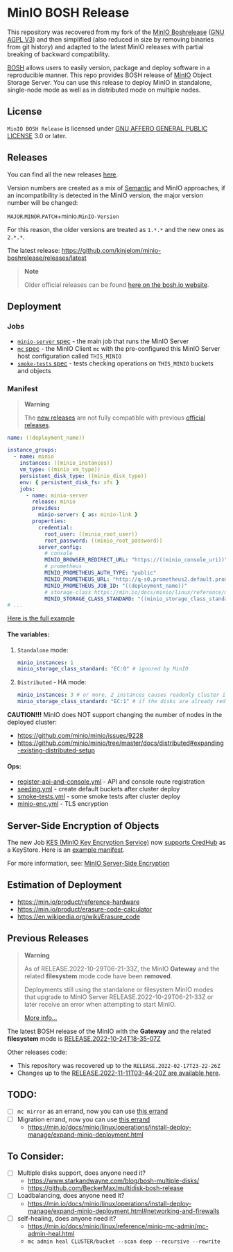 # MinIO BOSH Release

This repository was recovered from my fork of the [MinIO Boshrelease](https://github.com/minio/minio-boshrelease) ([GNU AGPL V3](LICENSE))
and then simplified (also reduced in size by removing binaries from git history) and adapted to the latest MinIO releases with partial breaking of backward compatibility.

[BOSH](http://bosh.io/) allows users to easily version, package and deploy software in a reproducible manner. This repo provides BOSH release of [MinIO](https://github.com/minio/minio) Object Storage Server. You can use this release to
deploy MinIO in standalone, single-node mode as well as in distributed mode on multiple nodes.

## License

`MinIO BOSH Release` is licensed under [GNU AFFERO GENERAL PUBLIC LICENSE](https://www.gnu.org/licenses/agpl-3.0.en.html)
3.0 or later.

## Releases

You can find all the new releases [here](https://github.com/kinjelom/minio-boshrelease/releases).

Version numbers are created as a mix of [Semantic](https://semver.org/) and MinIO approaches, if an incompatibility is detected in the MinIO version, the major version number will be changed:

`MAJOR`.`MINOR`.`PATCH`+minio.`MinIO-Version`

For this reason, the older versions are treated as `1.*.*` and the new ones as `2.*.*`.

The latest release: https://github.com/kinjelom/minio-boshrelease/releases/latest 

> **Note**
> 
> Older official releases can be found [here on the bosh.io website](https://bosh.io/releases/github.com/minio/minio-boshrelease?all=1).


## Deployment

### Jobs

- [`minio-server` spec](jobs/minio-server/spec) - the main job that runs the MinIO Server
- [`mc` spec](jobs/mc/spec) - the MinIO Client `mc` with the pre-configured this MinIO Server host configuration called `THIS_MINIO`
- [`smoke-tests` spec](jobs/smoke-tests/spec) - tests checking operations on `THIS_MINIO` buckets and objects 

### Manifest

> **Warning**
> 
> The [new releases](https://github.com/kinjelom/minio-boshrelease/releases) are not fully compatible with previous [official releases](https://bosh.io/releases/github.com/minio/minio-boshrelease?all=1).

```yaml
name: ((deployment_name))

instance_groups:
  - name: minio
    instances: ((minio_instances))
    vm_type: ((minio_vm_type))
    persistent_disk_type: ((minio_disk_type))
    env: { persistent_disk_fs: xfs }
    jobs:
      - name: minio-server
        release: minio
        provides:
          minio-server: { as: minio-link }
        properties:
          credential:
            root_user: ((minio_root_user))
            root_password: ((minio_root_password))
          server_config:
            # console 
            MINIO_BROWSER_REDIRECT_URL: "https://((minio_console_uri))"
            # prometheus
            MINIO_PROMETHEUS_AUTH_TYPE: "public"
            MINIO_PROMETHEUS_URL: "http://q-s0.prometheus2.default.prometheus.bosh:9090"
            MINIO_PROMETHEUS_JOB_ID: "((deployment_name))"
            # storage-class https://min.io/docs/minio/linux/reference/minio-server/minio-server.html#storage-class
            MINIO_STORAGE_CLASS_STANDARD: "((minio_storage_class_standard))"
# ...
```
[Here is the full example](manifests/manifest-example.yml)

#### The variables:

1. `Standalone` mode:
   ```yaml
   minio_instances: 1
   minio_storage_class_standard: "EC:0" # ignored by MinIO
   ```
2. `Distributed` - HA mode:
   ```yaml
   minio_instances: 3 # or more, 2 instances causes readonly cluster if only one node is up
   minio_storage_class_standard: "EC:1" # if the disks are already redundant (e.g. CEPH EC) this is min. EC accepted by MinIO
   ```

**CAUTION!!!** MinIO does NOT support changing the number of nodes in the deployed cluster:
- https://github.com/minio/minio/issues/9228
- https://github.com/minio/minio/tree/master/docs/distributed#expanding-existing-distributed-setup

#### Ops:

- [register-api-and-console.yml](manifests/ops/register-api-and-console.yml) - API and console route registration
- [seeding.yml](manifests/ops/seeding.yml) - create default buckets after cluster deploy
- [smoke-tests.yml](manifests/ops/smoke-tests.yml) - some smoke tests after cluster deploy
- [minio-enc.yml](manifests/ops/minio-enc.yml) - TLS encryption

## Server-Side Encryption of Objects

The new Job [KES (MinIO Key Encryption Service)](https://min.io/docs/kes/) now [supports CredHub](https://github.com/minio/kes/pull/413) as a KeyStore.
Here is an [example manifest](manifests/manifest-example.yml).

For more information, see: [MinIO Server-Side Encryption](README-SSE.md)

## Estimation of Deployment

- https://min.io/product/reference-hardware
- https://min.io/product/erasure-code-calculator
- https://en.wikipedia.org/wiki/Erasure_code

## Previous Releases

> **Warning**
> 
> As of RELEASE.2022-10-29T06-21-33Z, the MinIO **Gateway** and the related **filesystem** mode code have been **removed**.
>
> Deployments still using the standalone or filesystem MinIO modes that upgrade to MinIO Server
> RELEASE.2022-10-29T06-21-33Z or later receive an error when attempting to start MinIO.
> 
> [More info...](https://min.io/docs/minio/linux/operations/install-deploy-manage/migrate-fs-gateway.html)


The latest BOSH release of the MinIO with the **Gateway** and the related **filesystem** mode is [RELEASE.2022-10-24T18-35-07Z](https://bosh.io/releases/github.com/minio/minio-boshrelease?version=2022-10-24T18-35-07Z)

Other releases code:
- This repository was recovered up to the `RELEASE.2022-02-17T23-22-26Z`
- Changes up to the [RELEASE.2022-11-11T03-44-20Z are available here](https://github.com/kinjelom/minio-boshrelease/pull/1).


## TODO:

- [ ] `mc mirror` as an errand, now you can use [this errand](manifests/ops/mirroring-to-this-minio-errand.yml)
- [ ] Migration errand, now you can use [this errand](manifests/ops/mirroring-to-this-minio-errand.yml)
   - https://min.io/docs/minio/linux/operations/install-deploy-manage/expand-minio-deployment.html

## To Consider:

- [ ] Multiple disks support, does anyone need it?
   - https://www.starkandwayne.com/blog/bosh-multiple-disks/
   - https://github.com/BeckerMax/multidisk-bosh-release
- [ ] Loadbalancing, does anyone need it?
   - https://min.io/docs/minio/linux/operations/install-deploy-manage/expand-minio-deployment.html#networking-and-firewalls
- [ ] self-healing, does anyone need it?
   - https://min.io/docs/minio/linux/reference/minio-mc-admin/mc-admin-heal.html
   - `mc admin heal CLUSTER/bucket --scan deep --recursive --rewrite`
